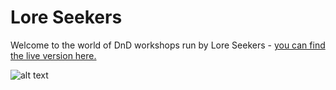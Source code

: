# Lore Seekers 

Welcome to the world of DnD workshops run by Lore Seekers - [you can find the live version here.]() 


![alt text](../Lore-Seekers-Project/images/Screenshot%20multi-mockup.png "Multi-Mock Up")


